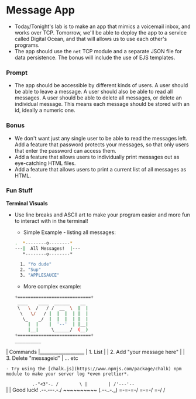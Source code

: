 # Message App

- Today/Tonight's lab is to make an app that mimics a voicemail inbox, and works over TCP. Tomorrow, we'll be able to deploy the app to a service called Digital Ocean, and that will allows us to use each other's programs.
- The app should use the `net` TCP module and a separate JSON file for data persistence. The bonus will include the use of EJS templates.


### Prompt

- The app should be accessible by different kinds of users. A user should be able to leave a message. A user should also be able to read all messages. A user should be able to delete all messages, or delete an individual message. This means each message should be stored with an id, ideally a numeric one.


### Bonus
- We don't want just any single user to be able to read the messages left. Add a feature that password protects your messages, so that only users that enter the password can access them.
- Add a feature that allows users to individually print messages out as eye-catching HTML files.
- Add a feature that allows users to print a current list of all messages as HTML.

### Fun Stuff

**Terminal Visuals**
- Use line breaks and ASCII art to make your program easier and more fun to interact with in the terminal!
  - Simple Example - listing all messages:

  ```bash
  .  *--------o--------*
  ---|  All Messages!  |---
     *--------o--------*

    1. "Yo dude"
    2. "Sup"
    3. "APPLESAUCE"
  ```
  - More complex example:

  ```bash
  +============================+
   ____    ____  ______    __  
   \   \  /   / /  __  \  |  |
    \   \/   / |  |  |  | |  |
     \_    _/  |  |  |  | |  |
       |  |    |  '--'  | |__|
       |__|     \______/  (__)
  +============================+
  __________
 | Commands |___________________
 | 1. List                      |
 | 2. Add "your message here"   |
 | 3. Delete "messageid"        |
 ... etc
  ```
- Try using the [chalk.js](https://www.npmjs.com/package/chalk) npm module to make your server log *even prettier*.

```
`          .-"<3"-.
          /        \
          |        |
          /'---'--`\
         |          |     Good luck!
         \.--.---.-./     ~~~~~~~~~~
         (_.--._.-._)
           \=-=-=-/
            \=-=-/
             \=-/
              \/
```

